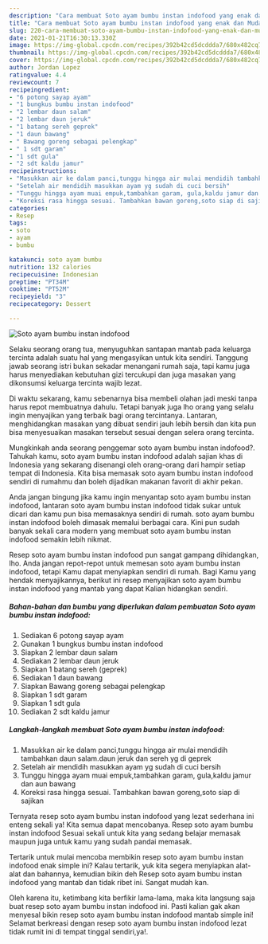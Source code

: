 ```yaml
---
description: "Cara membuat Soto ayam bumbu instan indofood yang enak dan Mudah Dibuat"
title: "Cara membuat Soto ayam bumbu instan indofood yang enak dan Mudah Dibuat"
slug: 220-cara-membuat-soto-ayam-bumbu-instan-indofood-yang-enak-dan-mudah-dibuat
date: 2021-01-21T16:30:13.330Z
image: https://img-global.cpcdn.com/recipes/392b42cd5dcddda7/680x482cq70/soto-ayam-bumbu-instan-indofood-foto-resep-utama.jpg
thumbnail: https://img-global.cpcdn.com/recipes/392b42cd5dcddda7/680x482cq70/soto-ayam-bumbu-instan-indofood-foto-resep-utama.jpg
cover: https://img-global.cpcdn.com/recipes/392b42cd5dcddda7/680x482cq70/soto-ayam-bumbu-instan-indofood-foto-resep-utama.jpg
author: Jordan Lopez
ratingvalue: 4.4
reviewcount: 7
recipeingredient:
- "6 potong sayap ayam"
- "1 bungkus bumbu instan indofood"
- "2 lembar daun salam"
- "2 lembar daun jeruk"
- "1 batang sereh geprek"
- "1 daun bawang"
- " Bawang goreng sebagai pelengkap"
- " 1 sdt garam"
- "1 sdt gula"
- "2 sdt kaldu jamur"
recipeinstructions:
- "Masukkan air ke dalam panci,tunggu hingga air mulai mendidih tambahkan daun salam.daun jeruk dan sereh yg di geprek"
- "Setelah air mendidih masukkan ayam yg sudah di cuci bersih"
- "Tunggu hingga ayam muai empuk,tambahkan garam, gula,kaldu jamur dan aun bawang"
- "Koreksi rasa hingga sesuai. Tambahkan bawan goreng,soto siap di sajikan"
categories:
- Resep
tags:
- soto
- ayam
- bumbu

katakunci: soto ayam bumbu 
nutrition: 132 calories
recipecuisine: Indonesian
preptime: "PT34M"
cooktime: "PT52M"
recipeyield: "3"
recipecategory: Dessert

---
```



![Soto ayam bumbu instan indofood](https://img-global.cpcdn.com/recipes/392b42cd5dcddda7/680x482cq70/soto-ayam-bumbu-instan-indofood-foto-resep-utama.jpg)

Selaku seorang orang tua, menyuguhkan santapan mantab pada keluarga tercinta adalah suatu hal yang mengasyikan untuk kita sendiri. Tanggung jawab seorang istri bukan sekadar menangani rumah saja, tapi kamu juga harus menyediakan kebutuhan gizi tercukupi dan juga masakan yang dikonsumsi keluarga tercinta wajib lezat.

Di waktu  sekarang, kamu sebenarnya bisa membeli olahan jadi meski tanpa harus repot membuatnya dahulu. Tetapi banyak juga lho orang yang selalu ingin menyajikan yang terbaik bagi orang tercintanya. Lantaran, menghidangkan masakan yang dibuat sendiri jauh lebih bersih dan kita pun bisa menyesuaikan masakan tersebut sesuai dengan selera orang tercinta. 



Mungkinkah anda seorang penggemar soto ayam bumbu instan indofood?. Tahukah kamu, soto ayam bumbu instan indofood adalah sajian khas di Indonesia yang sekarang disenangi oleh orang-orang dari hampir setiap tempat di Indonesia. Kita bisa memasak soto ayam bumbu instan indofood sendiri di rumahmu dan boleh dijadikan makanan favorit di akhir pekan.

Anda jangan bingung jika kamu ingin menyantap soto ayam bumbu instan indofood, lantaran soto ayam bumbu instan indofood tidak sukar untuk dicari dan kamu pun bisa memasaknya sendiri di rumah. soto ayam bumbu instan indofood boleh dimasak memalui berbagai cara. Kini pun sudah banyak sekali cara modern yang membuat soto ayam bumbu instan indofood semakin lebih nikmat.

Resep soto ayam bumbu instan indofood pun sangat gampang dihidangkan, lho. Anda jangan repot-repot untuk memesan soto ayam bumbu instan indofood, tetapi Kamu dapat menyiapkan sendiri di rumah. Bagi Kamu yang hendak menyajikannya, berikut ini resep menyajikan soto ayam bumbu instan indofood yang mantab yang dapat Kalian hidangkan sendiri.

<!--inarticleads1-->

##### Bahan-bahan dan bumbu yang diperlukan dalam pembuatan Soto ayam bumbu instan indofood:

1. Sediakan 6 potong sayap ayam
1. Gunakan 1 bungkus bumbu instan indofood
1. Siapkan 2 lembar daun salam
1. Sediakan 2 lembar daun jeruk
1. Siapkan 1 batang sereh (geprek)
1. Sediakan 1 daun bawang
1. Siapkan  Bawang goreng sebagai pelengkap
1. Siapkan  1 sdt garam
1. Siapkan 1 sdt gula
1. Sediakan 2 sdt kaldu jamur




<!--inarticleads2-->

##### Langkah-langkah membuat Soto ayam bumbu instan indofood:

1. Masukkan air ke dalam panci,tunggu hingga air mulai mendidih tambahkan daun salam.daun jeruk dan sereh yg di geprek
1. Setelah air mendidih masukkan ayam yg sudah di cuci bersih
1. Tunggu hingga ayam muai empuk,tambahkan garam, gula,kaldu jamur dan aun bawang
1. Koreksi rasa hingga sesuai. Tambahkan bawan goreng,soto siap di sajikan




Ternyata resep soto ayam bumbu instan indofood yang lezat sederhana ini enteng sekali ya! Kita semua dapat mencobanya. Resep soto ayam bumbu instan indofood Sesuai sekali untuk kita yang sedang belajar memasak maupun juga untuk kamu yang sudah pandai memasak.

Tertarik untuk mulai mencoba membikin resep soto ayam bumbu instan indofood enak simple ini? Kalau tertarik, yuk kita segera menyiapkan alat-alat dan bahannya, kemudian bikin deh Resep soto ayam bumbu instan indofood yang mantab dan tidak ribet ini. Sangat mudah kan. 

Oleh karena itu, ketimbang kita berfikir lama-lama, maka kita langsung saja buat resep soto ayam bumbu instan indofood ini. Pasti kalian gak akan menyesal bikin resep soto ayam bumbu instan indofood mantab simple ini! Selamat berkreasi dengan resep soto ayam bumbu instan indofood lezat tidak rumit ini di tempat tinggal sendiri,ya!.

